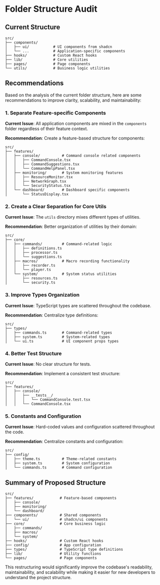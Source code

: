 
# Folder Structure Audit

## Current Structure

```
src/
├── components/
│   ├── ui/           # UI components from shadcn
│   └── ...           # Application-specific components
├── hooks/            # Custom React hooks
├── lib/              # Core utilities
├── pages/            # Page components
└── utils/            # Business logic utilities
```

## Recommendations

Based on the analysis of the current folder structure, here are some recommendations to improve clarity, scalability, and maintainability:

### 1. Separate Feature-specific Components

**Current Issue**: All application components are mixed in the `components` folder regardless of their feature context.

**Recommendation**: Create a feature-based structure for components:

```
src/
├── features/
│   ├── console/          # Command console related components
│   │   ├── CommandConsole.tsx
│   │   ├── CommandSuggestions.tsx
│   │   └── CommandHelpPanel.tsx
│   ├── monitoring/       # System monitoring features
│   │   ├── ResourceMonitor.tsx
│   │   ├── NetworkGraph.tsx
│   │   └── SecurityStatus.tsx
│   └── dashboard/        # Dashboard specific components
│       └── StatusDisplay.tsx
```

### 2. Create a Clear Separation for Core Utils

**Current Issue**: The `utils` directory mixes different types of utilities.

**Recommendation**: Better organization of utilities by their domain:

```
src/
├── core/
│   ├── commands/         # Command-related logic
│   │   ├── definitions.ts
│   │   ├── processor.ts
│   │   └── suggestions.ts
│   ├── macros/           # Macro recording functionality
│   │   ├── recorder.ts
│   │   └── player.ts
│   └── system/           # System status utilities
│       ├── resources.ts
│       └── security.ts
```

### 3. Improve Types Organization

**Current Issue**: TypeScript types are scattered throughout the codebase.

**Recommendation**: Centralize type definitions:

```
src/
├── types/
│   ├── commands.ts       # Command-related types
│   ├── system.ts         # System-related types
│   └── ui.ts             # UI component props types
```

### 4. Better Test Structure

**Current Issue**: No clear structure for tests.

**Recommendation**: Implement a consistent test structure:

```
src/
├── features/
│   ├── console/
│   │   ├── __tests__/
│   │   │   └── CommandConsole.test.tsx
│   │   └── CommandConsole.tsx
```

### 5. Constants and Configuration

**Current Issue**: Hard-coded values and configuration scattered throughout the code.

**Recommendation**: Centralize constants and configuration:

```
src/
├── config/
│   ├── theme.ts          # Theme-related constants
│   ├── system.ts         # System configuration
│   └── commands.ts       # Command configuration
```

## Summary of Proposed Structure

```
src/
├── features/            # Feature-based components
│   ├── console/
│   ├── monitoring/
│   └── dashboard/
├── components/          # Shared components
│   └── ui/              # shadcn/ui components
├── core/                # Core business logic
│   ├── commands/
│   ├── macros/
│   └── system/
├── hooks/               # Custom React hooks
├── config/              # App configuration
├── types/               # TypeScript type definitions
├── lib/                 # Utility functions
└── pages/               # Page components
```

This restructuring would significantly improve the codebase's readability, maintainability, and scalability while making it easier for new developers to understand the project structure.
